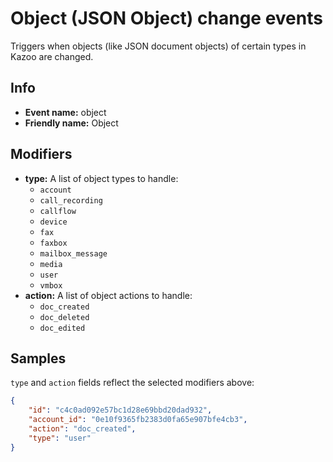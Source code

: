 # Object (JSON Object) change events

Triggers when objects (like JSON document objects) of certain types in Kazoo are changed.

## Info

* **Event name:** object
* **Friendly name:** Object

## Modifiers

* **type:** A list of object types to handle:
    * `account`
    * `call_recording`
    * `callflow`
    * `device`
    * `fax`
    * `faxbox`
    * `mailbox_message`
    * `media`
    * `user`
    * `vmbox`
* **action:** A list of object actions to handle:
    * `doc_created`
    * `doc_deleted`
    * `doc_edited`

## Samples

`type` and `action` fields reflect the selected modifiers above:

```json
{
    "id": "c4c0ad092e57bc1d28e69bbd20dad932",
    "account_id": "0e10f9365fb2383d0fa65e907bfe4cb3",
    "action": "doc_created",
    "type": "user"
}
```
